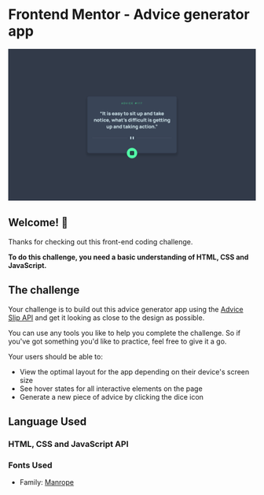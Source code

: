 # Frontend Mentor - Advice generator app

![Design preview for the Advice generator app coding challenge](./design/design.png)

## Welcome! 👋

Thanks for checking out this front-end coding challenge.


**To do this challenge, you need a basic understanding of HTML, CSS and JavaScript.**

## The challenge

Your challenge is to build out this advice generator app using the [Advice Slip API](https://api.adviceslip.com) and get it looking as close to the design as possible.

You can use any tools you like to help you complete the challenge. So if you've got something you'd like to practice, feel free to give it a go.

Your users should be able to:

- View the optimal layout for the app depending on their device's screen size
- See hover states for all interactive elements on the page
- Generate a new piece of advice by clicking the dice icon


## Language Used
### HTML, CSS and JavaScript API

### Fonts Used

- Family: [Manrope](https://fonts.google.com/specimen/Manrope)
